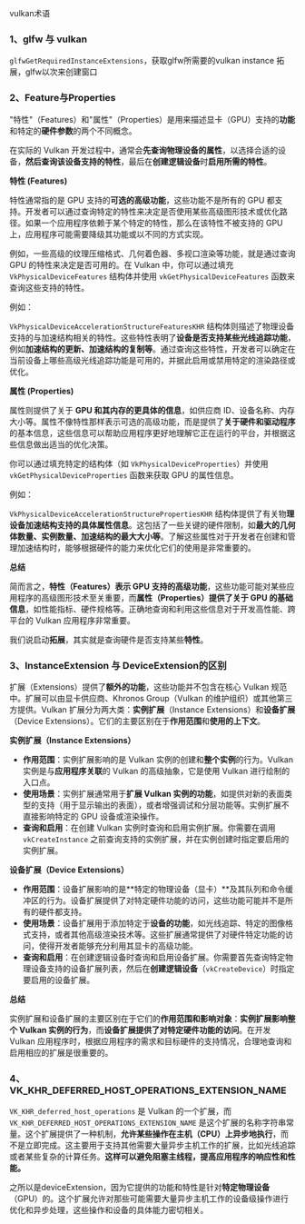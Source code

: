 vulkan术语



### 1、glfw 与 vulkan

`glfwGetRequiredInstanceExtensions`，获取glfw所需要的vulkan instance 拓展，glfw以次来创建窗口



### 2、Feature与Properties

"特性"（Features）和"属性"（Properties）是用来描述显卡（GPU）支持的**功能**和特定的**硬件参数**的两个不同概念。

在实际的 Vulkan 开发过程中，通常会**先查询物理设备的属性**，以选择合适的设备，**然后查询该设备支持的特性**，最后在**创建逻辑设备**时**启用所需的特性**。



**特性 (Features)**

特性通常指的是 GPU 支持的**可选的高级功能**，这些功能不是所有的 GPU 都支持。开发者可以通过查询特定的特性来决定是否使用某些高级图形技术或优化路径。如果一个应用程序依赖于某个特定的特性，那么在该特性不被支持的 GPU 上，应用程序可能需要降级其功能或以不同的方式实现。

例如，一些高级的纹理压缩格式、几何着色器、多视口渲染等功能，就是通过查询 GPU 的特性来决定是否可用的。在 Vulkan 中，你可以通过填充 `VkPhysicalDeviceFeatures` 结构体并使用 `vkGetPhysicalDeviceFeatures` 函数来查询这些支持的特性。

例如：

`VkPhysicalDeviceAccelerationStructureFeaturesKHR` 结构体则描述了物理设备支持的与加速结构相关的特性。这些特性表明了**设备是否支持某些光线追踪功能**，例如**加速结构的更新、加速结构的复制等**。通过查询这些特性，开发者可以确定在当前设备上哪些高级光线追踪功能是可用的，并据此启用或禁用特定的渲染路径或优化。



**属性 (Properties)**

属性则提供了关于 **GPU 和其内存的更具体的信息**，如供应商 ID、设备名称、内存大小等。属性不像特性那样表示可选的高级功能，而是提供了**关于硬件和驱动程序**的基本信息，这些信息可以帮助应用程序更好地理解它正在运行的平台，并根据这些信息做出适当的优化决策。

你可以通过填充特定的结构体（如 `VkPhysicalDeviceProperties`）并使用 `vkGetPhysicalDeviceProperties` 函数来获取 GPU 的属性信息。

例如：

`VkPhysicalDeviceAccelerationStructurePropertiesKHR` 结构体提供了有关物**理设备加速结构支持的具体属性信息**。这包括了一些关键的硬件限制，如**最大的几何体数量、实例数量、加速结构的最大大小等**。了解这些属性对于开发者在创建和管理加速结构时，能够根据硬件的能力来优化它们的使用是非常重要的。



**总结**

简而言之，**特性（Features）表示 GPU 支持的高级功能**，这些功能可能对某些应用程序的高级图形技术至关重要，而**属性（Properties）提供了关于 GPU 的基础信息**，如性能指标、硬件规格等。正确地查询和利用这些信息对于开发高性能、跨平台的 Vulkan 应用程序非常重要。



我们说启动**拓展**，其实就是查询硬件是否支持某些**特性**。



### 3、InstanceExtension 与 DeviceExtension的区别

扩展（Extensions）提供了**额外的功能**，这些功能并不包含在核心 Vulkan 规范中。扩展可以由显卡供应商、Khronos Group（Vulkan 的维护组织）或其他第三方提供。Vulkan 扩展分为两大类：**实例扩展**（Instance Extensions）和**设备扩展**（Device Extensions）。它们的主要区别在于**作用范围**和**使用的上下文**。

**实例扩展（Instance Extensions）**

- **作用范围**：实例扩展影响的是 Vulkan 实例的创建和**整个实例**的行为。Vulkan 实例是与**应用程序关联**的 Vulkan 的高级抽象，它是使用 Vulkan 进行绘制的入口点。
- **使用场景**：实例扩展通常用于**扩展 Vulkan 实例的功能**，如提供对新的表面类型的支持（用于显示输出的表面），或者增强调试和分层功能等。实例扩展不直接影响特定的 GPU 设备或渲染操作。
- **查询和启用**：在创建 Vulkan 实例时查询和启用实例扩展。你需要在调用 `vkCreateInstance` 之前查询支持的实例扩展，并在实例创建时指定要启用的实例扩展。

**设备扩展（Device Extensions）**

- **作用范围**：设备扩展影响的是**特定的物理设备（显卡）**及其队列和命令缓冲区的行为。设备扩展提供了对特定硬件功能的访问，这些功能可能并不是所有的硬件都支持。
- **使用场景**：设备扩展用于添加特定于**设备的功能**，如光线追踪、特定的图像格式支持，或者其他高级渲染技术等。这些扩展通常提供了对硬件特定功能的访问，使得开发者能够充分利用其显卡的高级功能。
- **查询和启用**：在创建逻辑设备时查询和启用设备扩展。你需要首先查询特定物理设备支持的设备扩展列表，然后在**创建逻辑设备**（`vkCreateDevice`）时指定要启用的设备扩展。

**总结**

实例扩展和设备扩展的主要区别在于它们的**作用范围和影响对象**：**实例扩展影响整个 Vulkan 实例的行为**，而**设备扩展提供了对特定硬件功能的访问**。在开发 Vulkan 应用程序时，根据应用程序的需求和目标硬件的支持情况，合理地查询和启用相应的扩展是很重要的。



### 4、VK_KHR_DEFERRED_HOST_OPERATIONS_EXTENSION_NAME

`VK_KHR_deferred_host_operations` 是 Vulkan 的一个扩展，而 `VK_KHR_DEFERRED_HOST_OPERATIONS_EXTENSION_NAME` 是这个扩展的名称字符串常量。这个扩展提供了一种机制，**允许某些操作在主机（CPU）上异步地执行**，而不是立即完成。这主要用于支持其他需要大量异步主机工作的扩展，比如光线追踪或者某些复杂的计算任务。**这样可以避免阻塞主线程，提高应用程序的响应性和性能。**

之所以是deviceExtension，因为它提供的功能和特性是针对**特定物理设备**（GPU）的。这个扩展允许对那些可能需要大量异步主机工作的设备级操作进行优化和异步处理，这些操作和设备的具体能力密切相关。